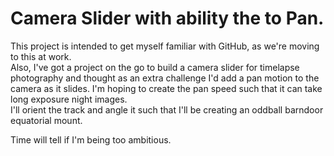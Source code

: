 # Camera Slider with ability the to Pan.
This project is intended to get myself familiar with GitHub, as we're moving to this at work.  
Also, I've got a project on the go to build a camera slider for timelapse photography and thought as an extra challenge I'd add a pan motion to the camera as it slides.
I'm hoping to create the pan speed such that it can take long exposure night images.  
I'll orient the track and angle it such that I'll be creating an oddball barndoor equatorial mount.  

Time will tell if I'm being too ambitious.  
